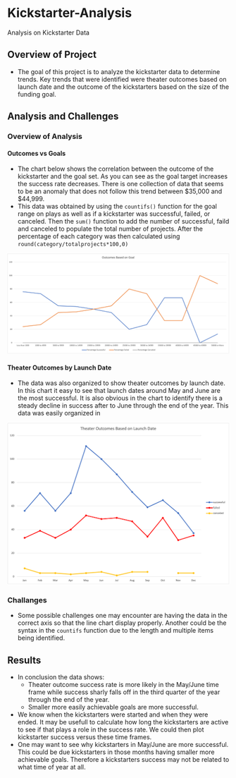# Kickstarter-Analysis
Analysis on Kickstarter Data

## Overview of Project
* The goal of this project is to analyze the kickstarter data to determine trends. Key trends that were identified were theater outcomes based on launch date and the outcome of the kickstarters based on the size of the funding goal.

## Analysis and Challenges
### Overview of Analysis

   #### Outcomes vs Goals

* The chart below shows the correlation between the outcome of the kickstarter and the goal set. As you can see as the goal target increases the success rate decreases. There is one collection of data that seems to be an anomaly that does not follow this trend between $35,000 and $44,999. 
* This data was obtained by using the `countifs()` function for the goal range on plays as well as if a kickstarter was successful, failed, or canceled. Then the `sum()` function to add the number of successful, faild and canceled to populate the total number of projects. After the percentage of each category was then calculated using `round(category/totalprojects*100,0)`

![Outcomes vs Goals](Outcomes_vs_Goals.png)

   #### Theater Outcomes by Launch Date

* The data was also organized to show theater outcomes by launch date. In this chart it easy to see that launch dates around May and June are the most successful. It is also obvious in the chart to identify there is a steady decline in success after to June through the end of the year. This data was easily organized in 

![Theater Outcomes by Launch](Theater_Outcomes_vs_Launch.png)

### Challanges

* Some possible challenges one may encounter are having the data in the correct axis so that the line chart display properly. Another could be the syntax in the `countifs` function due to the length and multiple items being identified. 

## Results
* In conclusion the data shows: 
  * Theater outcome success rate is more likely in the May/June time frame while success sharly falls off in the third quarter of the year through the end of the year.
  * Smaller more easily achievable goals are more successful.
* We know when the kickstarters were started and when they were ended. It may be usefull to calculate how long the kickstarters are active to see if that plays a role in the success rate. We could then plot kickstarter success versus these time frames.
* One may want to see why kickstarters in May/June are more successful. This could be due kickstarters in those months having smaller more achievable goals. Therefore a kickstarters success may not be related to what time of year at all. 
